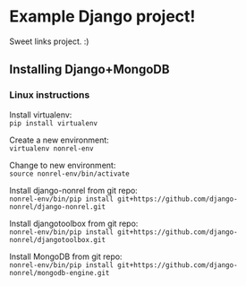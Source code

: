 Example Django project!
=======================

Sweet links project. :)

Installing Django+MongoDB
-------------------------
### Linux instructions  

Install virtualenv:  
`pip install virtualenv`  

Create a new environment:  
`virtualenv nonrel-env`  

Change to new environment:  
`source nonrel-env/bin/activate`  

Install django-nonrel from git repo:  
`nonrel-env/bin/pip install git+https://github.com/django-nonrel/django-nonrel.git`  

Install djangotoolbox from git repo:  
`nonrel-env/bin/pip install git+https://github.com/django-nonrel/djangotoolbox.git`  

Install MongoDB from git repo:  
`nonrel-env/bin/pip install git+https://github.com/django-nonrel/mongodb-engine.git`  
